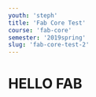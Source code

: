 ```yaml
---
youth: 'steph'
title: 'Fab Core Test'
course: 'fab-core'
semester: '2019spring'
slug: 'fab-core-test-2'
---
```


# HELLO FAB